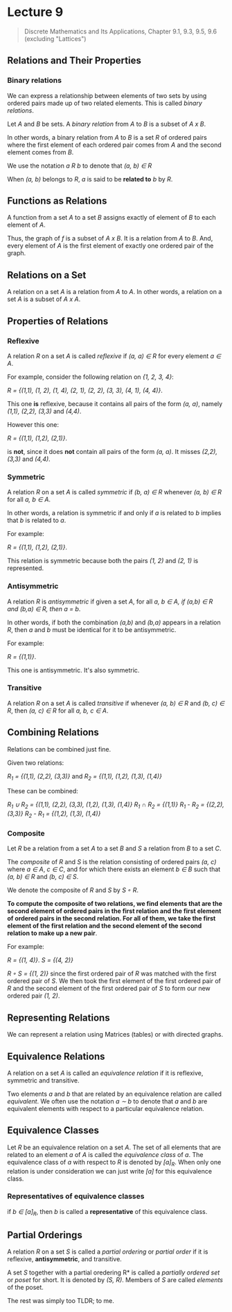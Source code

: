 # Lecture 9

> Discrete Mathematics and Its Applications, Chapter 9.1, 9.3, 9.5, 9.6 (excluding "Lattices")

## Relations and Their Properties

### Binary relations

We can express a relationship between elements of two sets by using ordered pairs made up of two related elements. This is called *binary relations*.

Let *A* and *B* be sets. A *binary relation* from *A* to *B* is a subset of *A x B*.

In other words, a binary relation from *A* to *B* is a set *R* of ordered pairs where the first element of each ordered pair comes from *A* and the second element comes from *B*.

We use the notation *a R b* to denote that *(a, b) ∈ R*

When *(a, b)* belongs to *R*, *a* is said to be **related to** *b* by *R*.

## Functions as Relations

A function from a set *A* to a set *B* assigns exactly of element of *B* to each element of *A*.

Thus, the graph of *f* is a subset of *A x B*. It is a relation from *A* to *B*. And, every element of *A* is the first element of exactly one ordered pair of the graph.

## Relations on a Set

A relation on a set *A* is a relation from *A* to *A*.
In other words, a relation on a set *A* is a subset of *A x A*.

## Properties of Relations

### Reflexive

A relation *R* on a set *A* is called *reflexive* if *(a, a) ∈ R* for every element *a ∈ A*.

For example, consider the following relation on *{1, 2, 3, 4}*:

*R = {(1,1), (1, 2), (1, 4), (2, 1), (2, 2), (3, 3), (4, 1), (4, 4)}*.

This one **is** reflexive, because it contains all pairs of the form *(a, a)*, namely *(1,1), (2,2), (3,3)* and *(4,4)*.

However this one:

*R = {(1,1), (1,2), (2,1)}*.

is **not**, since it does **not** contain all pairs of the form *(a, a)*. It misses *(2,2), (3,3)* and *(4,4)*.

### Symmetric

A relation *R* on a set *A* is called *symmetric* if *(b, a) ∈ R* whenever *(a, b) ∈ R* for all *a, b ∈ A*.

In other words, a relation is symmetric if and only if *a* is related to *b* implies that *b* is related to *a*.

For example:

*R = {(1,1), (1,2), (2,1)}*.

This relation is symmetric because both the pairs *(1, 2)* and *(2, 1)* is represented.

### Antisymmetric

A relation *R* is *antisymmetric* if given a set *A*, for all *a, b ∈ A, if (a,b) ∈ R and (b,a) ∈ R, then a = b*.

In other words, if both the combination *(a,b)* and *(b,a)* appears in a relation *R*, then *a* and *b* must be identical for it to be antisymmetric.

For example:

*R = {(1,1)}*.

This one is antisymmetric. It's also symmetric.

### Transitive

A relation *R* on a set *A* is called *transitive* if whenever *(a, b) ∈ R* and *(b, c) ∈ R*, then *(a, c) ∈ R* for all *a, b, c ∈ A*.

## Combining Relations

Relations can be combined just fine.

Given two relations:

*R<sub>1</sub> = {(1,1), (2,2), (3,3)}* and *R<sub>2</sub> = {(1,1), (1,2), (1,3), (1,4)}*

These can be combined:

*R<sub>1</sub> ∪ R<sub>2</sub> = {(1,1), (2,2), (3,3), (1,2), (1,3), (1,4)}*
*R<sub>1</sub> ∩ R<sub>2</sub> = {(1,1)}*
*R<sub>1</sub> - R<sub>2</sub> = {(2,2), (3,3)}*
*R<sub>2</sub> - R<sub>1</sub> = {(1,2), (1,3), (1,4)}*

### Composite

Let *R* be a relation from a set *A* to a set *B* and *S* a relation from *B* to a set *C*.

The *composite* of *R* and *S* is the relation consisting of ordered pairs *(a, c)* where *a ∈ A*, *c ∈ C*, and for which there exists an element *b ∈ B* such that *(a, b) ∈ R* and *(b, c) ∈ S*.

We denote the composite of *R* and *S* by *S ◦ R*.

**To compute the composite of two relations, we find elements that are the second element of ordered pairs in the first relation and the first element of ordered pairs in the second relation. For all of them, we take the first element of the first relation and the second element of the second relation to make up a new pair**.

For example:

*R = {(1, 4)}*.
*S = {(4, 2)}*

*R ◦ S = {(1, 2)}* since the first ordered pair of *R* was matched with the first ordered pair of *S*. We then took the first element of the first ordered pair of *R* and the second element of the first ordered pair of *S* to form our new ordered pair *(1, 2)*.

## Representing Relations

We can represent a relation using Matrices (tables) or with directed graphs.

## Equivalence Relations

A relation on a set *A* is called an *equivalence relation* if it is reflexive, symmetric and transitive.

Two elements *a* and *b* that are related by an equivalence relation are called *equivalent*. We often use the notation *a ∼ b* to denote that *a* and *b* are equivalent elements with respect to a particular equivalence relation.

## Equivalence Classes

Let *R* be an equivalence relation on a set *A*. The set of all elements that are related to an element *a* of *A* is called the *equivalence class* of *a*. The equivalence class of *a* with respect to *R* is denoted by *[a]<sub>R</sub>*. When only one relation is under consideration we can just write *[a]* for this equivalence class.

### Representatives of equivalence classes

if *b ∈ [a]<sub>R</sub>*, then *b* is called a **representative** of this equivalence class.

## Partial Orderings

A relation *R* on a set *S* is called a *partial ordering* or *partial order* if it is reflexive, **antisymmetric**, and transitive.

A set *S* together with a partial oredering R* is called a *partially ordered set* or *poset* for short. It is denoted by *(S, R)*. Members of *S* are called *elements* of the poset.

The rest was simply too TLDR; to me.